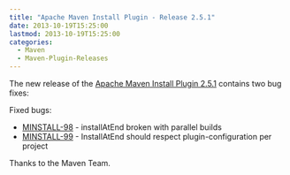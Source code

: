 ```yaml
---
title: "Apache Maven Install Plugin - Release 2.5.1"
date: 2013-10-19T15:25:00
lastmod: 2013-10-19T15:25:00
categories:
  - Maven
  - Maven-Plugin-Releases
---
```

The new release of the [Apache Maven Install Plugin 2.5.1](http://maven.apache.org/plugins/maven-install-plugin/)
contains two bug fixes:

Fixed bugs:

 * [MINSTALL-98](https://issues.apache.org/jira/browse/MINSTALL-98) - installAtEnd broken with parallel builds
 * [MINSTALL-99](https://issues.apache.org/jira/browse/MINSTALL-99)  - InstallAtEnd should respect plugin-configuration per project

Thanks to the Maven Team.
